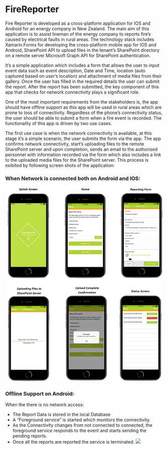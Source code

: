 # FireReporter

Fire Reporter is developed as a cross-platform application for IOS and Android for an energy company in New Zealand. The main aim of this application is to assist lineman of the energy company to reports fire’s caused by electrical faults in rural areas. The technology stack includes Xamarin.Forms for developing the cross-platform mobile app for IOS and Android, SharePoint API to upload files in the tenant’s SharePoint directory on a remote server Microsoft Graph API for SharePoint authentication.

It’s a simple application which includes a form that allows the user to input event data such as event description, Date and Time, location (auto captured based on user’s location) and attachment of media files from their gallery. Once the user has filled in the required details the user can submit the report. After the report has been submitted, the key component of this app that checks for network connectivity plays a significant role.

One of the most important requirements from the stakeholders is, the app should have offline support as this app will be used in rural areas which are prone to loss of connectivity. Regardless of the phone’s connectivity status, the user should be able to submit a form when a fire event is recorded. The functionality of this app is driven by two use cases.

The first use case is when the network connectivity is available, at this stage it’s a simple scenario, the user submits the form via the app. The app confirms network connectivity, start’s uploading files to the remote SharePoint server and upon completion, sends an email to the authorised personnel with information recorded via the form which also includes a link to the uploaded media files for the SharePoint server. This process is exibited by following screen shots of the application:

### When Network is connected both on Android and IOS:
![](ReadMeImages/FireReporter-Connectivity_Available.png)

### Offline Support on Android:
When the there is no network access:
* The Report Data is stored in the local Database
* A “Foreground service” is started which monitors the connectivity.
* As the Connectivity changes from not connected to connected, the foreground service responds to the event and starts sending the pending reports.
* Once all the reports are reported the service is terminated.
![](ReadMeImages/FireReporter-Connectivity_NotAvailable-Andriod.png)
